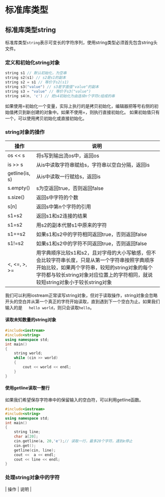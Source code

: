 # 标准库类型

## 标准库类型string

标准库类型`string`表示可变长的字符序列，使用string类型必须首先包含string头文件。

### 定义和初始化string对象

```cpp
string s1 // 默认初始化，为空串
string s2(s1) // s2是s1的副本
string s2 = s1 // 等价于s2(s1)
string s3("value") // s3是字面值"value"的副本
string s3 = "value" // 等价于s3("value")
string s4(n, 'c') // 把s4初始化为由连续n个字符c组成的串
```

如果使用=初始化一个变量，实际上执行的是拷贝初始化，编辑器把等号右侧的初始值拷贝到新创建的对象中。如果不使用=，则执行直接初始化。
如果初始值只有一个，可以使用拷贝初始化或直接初始化。

### string对象的操作

| 操作 | 说明 |
| - | - |
|os << s| 将s写到输出流os中，返回os|
|is >> s| 从is中读取字符串赋给s，字符串以空白分隔，返回is|
|getline(is, s)| 从is中读取一行赋给s，返回is|
|s.empty()| s为空返回true，否则返回false|
|s.size()| 返回s中字符的个数|
|s[n]| 返回s中第n个字符的引用|
|s1+s2| 返回s1和s2连接的结果|
|s1=s2| 用s2的副本代替s1中原来的字符|
|s1==s2| 如果s1和s2中的字符相同返回true，否则返回false|
|s1!=s2| 如果s1和s2中的字符不同返回true，否则返回false|
|<, <=, >, >=| 用字典顺序比较s1和s2，且对字母的大小写敏感，但不会比较字符串长度，只是从第一个字符串按照字典顺序开始比较，如果两个字符串，较短的string对象的每个字符都与较长string对象对应位置上的字符相同，就说较短string对象小于较长string对象|

我们可以利用iostream正常读写string对象，但对于读取操作，string对象会忽略开头的空白并从第一个真正的字符开始读取，直到遇到下一个空白为止。如果我们输入的是`   hello world`，则只会读取`hello`。

#### 读取未知数量的string对象

```cpp
#include<iostream>
#include<string>
using namespace std;
int main()
{
    string world;
    while (cin >> world)
    {
        cout << world << endl;
    }
}
```

#### 使用getline读取一整行

如果我们希望保存字符串中的保留输入的空白符，可以利用getline函数。

```cpp
#include<iostream>
#include<string>
using namespace std;
int main()
{
    string line;
    char a[20];
    cin.getline(a, 20,'e');// 读取一行，最多20个字符，遇到e停止
    cin.get();
    getline(cin, line);
    cout <<  a << endl;
    cout << line << endl;
}
```

### 处理string对象中的字符

| 操作 | 说明 |
